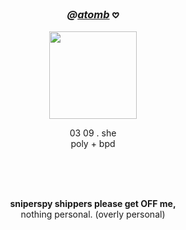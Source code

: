 <!--- HEADER --->
### <p align="center"><i>@<a href="https://neospring.org/@bonkatomic">atomb</a></i> 𖹭</i></b></p> 
<!------------->

<head>
</head>
</div>
<div align="center">
<div style="position: relative; text-align: center;">
<img src="https://files.catbox.moe/rkmt1t.jpg" width="140" height="140">
    <p align="center">03 09 . she<br>poly + bpd</p><br><br><br>
<p align="center"><b>sniperspy shippers please get OFF me,</b><br>
  nothing personal. (overly personal)
</p> 
